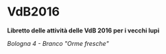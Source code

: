 # VdB2016
**Libretto delle attività delle VdB 2016 per i vecchi lupi** 

_Bologna 4 - Branco "Orme fresche"_
